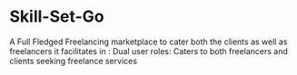 # Skill-Set-Go
A Full Fledged Freelancing marketplace to cater both the clients as well as freelancers it facilitates in : Dual user roles: Caters to both freelancers and clients seeking freelance services
